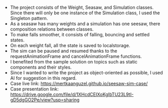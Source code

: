 - The project consists of the Weight, Seasaw, and Simulation classes. Since there will only be one instance of the Simulation class, I used the Singleton pattern.
- As a seasaw has many weights and a simulation has one seesaw, there composition relations between classes.
- To make falls smoother, it consists of falling, bouncing and settled states.
- On each weight fall, all the state is saved to localstorage.
- The sim can be paused and resumed thanks to the requestAnimationFrame and cancelAnimationFrame functions.
- I benefited from the sample solution on topics such as static components and their styles.
- Since I wanted to write the project as object-oriented as possible, I used AI for suggestion in this regard.
- Case live link: https://mertkaanguzel.github.io/seesaw-sim-case/
- Case presentation link: https://drive.google.com/file/d/1XHcdCEIXoKgIbTU23L9tI-gD5dgGO2Pe/view?usp=sharing
